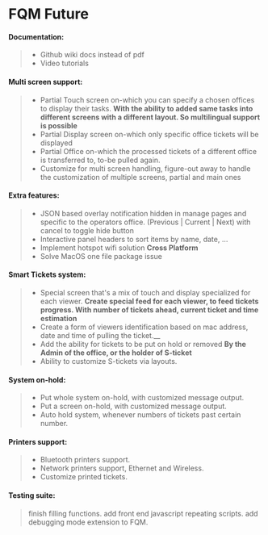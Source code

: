 # FQM Future

#### Documentation:

> - Github wiki docs instead of pdf
> - Video tutorials

#### Multi screen support:

> - Partial Touch screen on-which you can specify a chosen offices to display their tasks.
__With the ability to added same tasks into different screens with a different layout. So multilingual support is possible__
> - Partial Display screen on-which only specific office tickets will be displayed
> - Partial Office on-which the processed tickets of a different office is transferred to, to-be pulled again.
> - Customize for multi screen handling, figure-out away to handle the customization of multiple screens, partial and main ones

#### Extra features:

> - JSON based overlay notification hidden in manage pages and specific to the operators office. (Previous | Current | Next) with cancel to toggle hide button
> - Interactive panel headers to sort items by name, date, ...
> - Implement hotspot wifi solution __Cross Platform__
> - Solve MacOS one file package issue

#### Smart Tickets system:

> - Special screen that's a mix of touch and display specialized for each viewer.
> __Create special feed for each viewer, to feed tickets progress. With number of tickets ahead, current ticket and time estimation__
> - Create a form of viewers identification based on mac address, date and time of pulling the ticket.__
> - Add the ability for tickets to be put on hold or removed
> __By the Admin of the office, or the holder of S-ticket__
> - Ability to customize S-tickets via layouts.


#### System on-hold:

> - Put whole system on-hold, with customized message output.
> - Put a screen on-hold, with customized message output.
> - Auto hold system, whenever numbers of tickets past certain number.


####  Printers support:

> - Bluetooth printers support.
> - Network printers support, Ethernet and Wireless.
> - Customize printed tickets.

#### Testing suite:

> finish filling functions.
> add front end javascript repeating scripts.
> add debugging mode extension to FQM.
